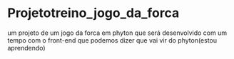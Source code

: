 # Projetotreino_jogo_da_forca
 um projeto de um jogo da forca em phyton que será desenvolvido com um tempo com o front-end que podemos dizer que vai vir do phyton(estou aprendendo)
